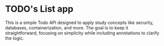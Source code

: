 # TODO's List app 
This is a simple Todo API designed to apply study concepts like security, databases, containerization, and more. The goal is to keep it straightforward, focusing on simplicity while including annotations to clarify the logic.
